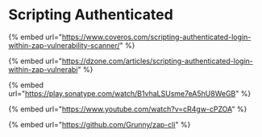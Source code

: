 # Scripting Authenticated

{% embed url="https://www.coveros.com/scripting-authenticated-login-within-zap-vulnerability-scanner/" %}

{% embed url="https://dzone.com/articles/scripting-authenticated-login-within-zap-vulnerabi" %}

{% embed url="https://play.sonatype.com/watch/B1vhaLSUsme7eA5hU8WeGB" %}

{% embed url="https://www.youtube.com/watch?v=cR4gw-cPZOA" %}

{% embed url="https://github.com/Grunny/zap-cli" %}



